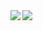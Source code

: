<a href="https://github.com/anuraghazra/github-readme-stats">
  <img align="left" src="https://github-readme-stats.vercel.app/api?username=felixjchen&count_private=true&hide_border=true&hide_rank=true" />
</a>  

<a href="https://github.com/anuraghazra/github-readme-stats">
  <img align="left" src="https://github-readme-stats.vercel.app/api/top-langs/?username=felixjchen&layout=compact&langs_count=8&hide_border=true" />
</a>  
